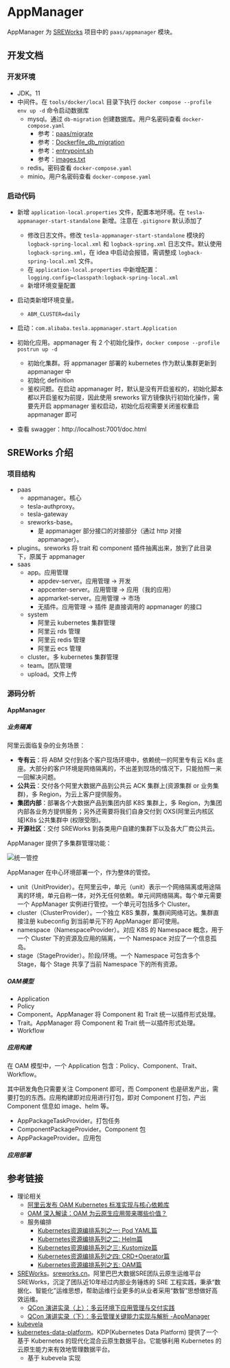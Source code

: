 # AppManager

AppManager 为 [SREWorks](https://github.com/alibaba/SREWorks) 项目中的 `paas/appmanager` 模块。

## 开发文档

### 开发环境

* JDK。11
* 中间件。在 `tools/docker/local` 目录下执行 `docker compose --profile env up -d` 命令启动数据库
  * mysql。通过 `db-migration` 创建数据库。用户名密码查看 `docker-compose.yaml`
    * 参考：[paas/migrate](https://github.com/alibaba/SREWorks/tree/main/paas/migrate)
    * 参考：[Dockerfile_db_migration](https://github.com/alibaba/SREWorks/tree/main/paas/appmanager/Dockerfile_db_migration)
    * 参考：[entrypoint.sh](https://github.com/alibaba/SREWorks/tree/main/paas/migrate/entrypoint.sh)
    * 参考：[images.txt](https://github.com/alibaba/SREWorks/blob/master/images.txt)
  * redis。密码查看 `docker-compose.yaml`
  * minio。用户名密码查看 `docker-compose.yaml`

### 启动代码

* 新增 `application-local.properties` 文件，配置本地环境。在 `tesla-appmanager-start-standalone` 新增。注意在 `.gitignore` 默认添加了
  * 修改日志文件。修改 `tesla-appmanager-start-standalone` 模块的 `logback-spring-local.xml` 和 `logback-spring.xml` 日志文件。默认使用 `logback-spring.xml`，在 idea 中启动会报错，需调整成 `logback-spring-local.xml` 文件。
  * 在 `application-local.properties` 中新增配置：`logging.config=classpath:logback-spring-local.xml`
  * 新增环境变量配置
* 启动类新增环境变量。
  * `ABM_CLUSTER=daily`
* 启动：`com.alibaba.tesla.appmanager.start.Application`
* 初始化应用。appmanager 有 2 个初始化操作，`docker compose --profile postrun up -d`
  * 初始化集群。将 appmanager 部署的 kubernetes 作为默认集群更新到 appmanager 中
  * 初始化 definition
  * 鉴权问题。在启动 appmanager 时，默认是没有开启鉴权的，初始化脚本都以开启鉴权为前提，因此使用 sreworks 官方镜像执行初始化操作，需要先开启 appmanager 鉴权启动，初始化后视需要关闭鉴权重启 appmanager 即可

* 查看 swagger：http://localhost:7001/doc.html

## SREWorks 介绍

### 项目结构

* paas
  * appmanager。核心
  * tesla-authproxy。
  * tesla-gateway
  * sreworks-base。
    * 是 appmanager 部分接口的对接部分（通过 http 对接 appmanager）。
* plugins。sreworks 将 trait 和 component 插件抽离出来，放到了此目录下，原属于 appmanager
* saas
  * app。应用管理
    * appdev-server。应用管理 -> 开发
    * appcenter-server。应用管理 -> 应用（我的应用）
    * appmarket-server。应用管理 -> 市场
    * 无插件。应用管理 -> 插件 是直接调用的 appmanager 的接口
  * system
    * 阿里云 kubernetes 集群管理
    * 阿里云 rds 管理
    * 阿里云 redis 管理
    * 阿里云 ecs 管理
  * cluster。多 kubernetes 集群管理
  * team。团队管理
  * upload。文件上传

### 源码分析

#### AppManager

##### 业务隔离

阿里云面临复杂的业务场景：

- **专有云**：将 ABM 交付到各个客户现场环境中，依赖统一的阿里专有云 K8s 底座。大部分的客户环境是网络隔离的，不出差到现场的情况下，只能拍照一来一回解决问题。
- **公共云**：交付各个阿里大数据产品到公共云 ACK 集群上(资源集群 or 业务集群)，多 Region，为云上客户提供服务。
- **集团内部**：部署各个大数据产品到集团内部 K8S 集群上，多 Region，为集团内部各业务方提供服务；另外还需要将我们自身交付到 OXS(阿里云内核区域)K8s 公共集群中 (权限受限)。
- **开源社区**：交付 SREWorks 到各类用户自建的集群下以及各大厂商公共云。

AppManager 提供了多集群管理功能：

![统一管控](https://static001.geekbang.org/infoq/9e/9e322802e6c0774d5c5e70fd86ddf690.png)

AppManager 在中心环境部署一个，作为整体的管控。

* unit（UnitProvider）。在阿里云中，单元（unit）表示一个网络隔离或用途隔离的环境，单元自称一体，对外无任何依赖。单元间网络隔离。每个单元需要一个 AppManager 实例进行管控。一个单元可包括多个 Cluster。
* cluster（ClusterProvider）。一个独立 K8S 集群，集群间网络可达。集群直接注册 kubeconfig 到当前单元下的 AppManager 即可使用。
* namespace（NamespaceProvider）。对应 K8S 的 Namespace 概念，用于一个 Cluster 下的资源及应用的隔离，一个 Namespace 对应了一个信息孤岛。
* stage（StageProvider）。阶段/环境。一个 Namespace 可包含多个 Stage，每个 Stage 共享了当前 Namespace 下的所有资源。

##### OAM模型

* Application
* Policy
* Component。AppManager 将 Component 和 Trait 统一以插件形式处理。
* Trait。AppManager 将 Component 和 Trait 统一以插件形式处理。
* Workflow

##### 应用构建

在 OAM 模型中，一个 Application 包含：Policy、Component、Trait、Workflow。

其中研发角色只需要关注 Component 即可，而 Component 也是研发产出，需要打包的东西。应用构建即对应用进行打包，即对 Component 打包，产出 Component 信息如 image、helm 等。

* AppPackageTaskProvider。打包任务
* ComponentPackageProvider。Component 包
* AppPackageProvider。应用包

##### 应用部署




## 参考链接

- 理论相关
  - [阿里云发布 OAM Kubernetes 标准实现与核心依赖库](https://mp.weixin.qq.com/s/YWPgNgr-WHd-ORvtJXp62A)
  - [OAM 深入解读：OAM 为云原生应用带来哪些价值？](https://developer.aliyun.com/article/744417)
  - 服务编排
    - [Kubernetes资源编排系列之一: Pod YAML篇](https://mp.weixin.qq.com/s?__biz=MzUwOTkwNzQxMg==&mid=2247485027&idx=1&sn=6d1371244d5c05203c0d5be78a27cd32&chksm=f90a5ed8ce7dd7cefcf19974f0e8d6c1cdeddf1e1c6ca45cdbefbeab669a30511cfa7e6da334&mpshare=1&scene=1&srcid=0319uWVYWokg3J4TuImH6imU&sharer_shareinfo=7286f71d67c3da15cd9ced0b5a609ec3&sharer_shareinfo_first=7286f71d67c3da15cd9ced0b5a609ec3&version=4.1.10.99312&platform=mac#rd)
    - [Kubernetes资源编排系列之二: Helm篇](https://mp.weixin.qq.com/s?__biz=MzUwOTkwNzQxMg==&mid=2247485073&idx=1&sn=ba1ced10c1941ee859632b55c3b8fcaa&chksm=f90a5e2ace7dd73c501318ce4358c58f651c06ccccc2eda2301b3374c6795f3ca8e936a09734&mpshare=1&scene=1&srcid=03190G17UN1VLeSiAAanZc7C&sharer_shareinfo=2092d771e8d85123066a653e44b782d9&sharer_shareinfo_first=2092d771e8d85123066a653e44b782d9&version=4.1.10.99312&platform=mac#rd)
    - [Kubernetes资源编排系列之三: Kustomize篇](https://mp.weixin.qq.com/s?__biz=MzUwOTkwNzQxMg==&mid=2247485126&idx=1&sn=2b28ab0bc1c6d93ba2181f0c11e1bc42&chksm=f90a5e7dce7dd76b581aa8aa2830ddb0f6a94b54ef662dff97b5b1b9bcf7015f9adfbac0a916&mpshare=1&scene=1&srcid=0319I8Yzen2kbpBmzD8Y9jZ5&sharer_shareinfo=4e494dfcc3c0bb48029f95ebe198cf38&sharer_shareinfo_first=4e494dfcc3c0bb48029f95ebe198cf38&version=4.1.10.99312&platform=mac#rd)
    - [Kubernetes资源编排系列之四: CRD+Operator篇](https://mp.weixin.qq.com/s?__biz=MzUwOTkwNzQxMg==&mid=2247485151&idx=1&sn=e2ec08bc1ccbe27ba4b9cbb14c841d40&chksm=f90a5e64ce7dd772849d149a371ce87d5226582ea726d79127fee0657264ad164ac9921b9c1e&mpshare=1&scene=1&srcid=0319mte6jyvOIYzrnul334bp&sharer_shareinfo=80e53b5f453ee5108d5e4d726ab254ee&sharer_shareinfo_first=80e53b5f453ee5108d5e4d726ab254ee&version=4.1.10.99312&platform=mac#rd)
    - [Kubernetes资源编排系列之五: OAM篇](https://mp.weixin.qq.com/s?__biz=MzUwOTkwNzQxMg==&mid=2247485175&idx=1&sn=61ed0bdc1141e4fe98ca53c959c3cbed&chksm=f90a5e4cce7dd75a3ba75d3ed530ad6f234b6c9b979054f45222da8df2106d67ad420c020a02&mpshare=1&scene=1&srcid=03193XfA6ej728rsvMFKSDq4&sharer_shareinfo=f825f7f093cc53f55ba215542765d8c1&sharer_shareinfo_first=f825f7f093cc53f55ba215542765d8c1&version=4.1.10.99312&platform=mac&poc_token=HEkH-WWjNxmvh6z3OXltOPzth0U4RSVtVYs42ygx)
- [SREWorks](https://github.com/alibaba/SREWorks)。[sreworks.cn](https://sreworks.cn/)。阿里巴巴大数据SRE团队云原生运维平台 SREWorks，沉淀了团队近10年经过内部业务锤炼的 SRE 工程实践，秉承“数据化、智能化”运维思想，帮助运维行业更多的从业者采用“数智”思想做好高效运维。
  - [QCon 演讲实录（上）：多云环境下应用管理与交付实践](https://xie.infoq.cn/article/330fa3e9327c0836f193ba9b0)
  - [QCon 演讲实录（下）：多云管理关键能力实现与解析 -AppManager](https://xie.infoq.cn/article/ccf591830b980db73d0e5af9c)
- [kubevela](https://github.com/kubevela/kubevela)
- [kubernetes-data-platform](https://github.com/linktimecloud/kubernetes-data-platform)。KDP(Kubernetes Data Platform) 提供了一个基于 Kubernetes 的现代化混合云原生数据平台。它能够利用 Kubernetes 的云原生能力来有效地管理数据平台。
  - 基于 kubevela 实现
